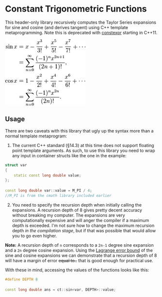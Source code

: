 # Constant Trigonometric Functions

This header-only library recursively computes the Taylor Series expansions for sine and cosine (and derives tangent) using C++ template metaprogramming. Note this is deprecated with [constexpr](https://msdn.microsoft.com/en-us/library/dn956974.aspx) starting in C++11. 

![alt text](images/taylor_series.png)

## Usage

There are two caveats with this library that ugly up the syntax more than a normal template metaprogram:
1. The current C++ standard (§14.3) at this time does not support floating point template arguments. As such, to use this library you need to wrap any input in container structs like the one in the example:
```C++
struct var
{
    static const long double value;
};

const long double var::value = M_PI / 4;
//M_PI is from the cmath library included earlier
```
2. You need to specify the recursion depth when initially calling the expansions. A recursion depth of 8 gives pretty decent accuracy without breaking my computer. The expansions are very computationally expensive and will anger the compiler if a maximum depth is exceeded. I'm not sure how to change the maximum recursion depth *in the compilation stage*, but if that was possible that would allow you to go even higher.

**Note:** A recursion depth of ```n``` corresponds to a ```2n-1``` degree sine expansion and a ```2n``` degree cosine expansion. Using the [Lagrange error bound](https://en.wikipedia.org/wiki/Taylor%27s_theorem) of the sine and cosine expansions we can demonstrate that a recursion depth of 8 will have a margin of error ~~equal to..~~ that is good enough for practical use.

With these in mind, accessing the values of the functions looks like this:
```C++ 
#define DEPTH 8

const long double ans = ct::sin<var, DEPTH>::value;
```

